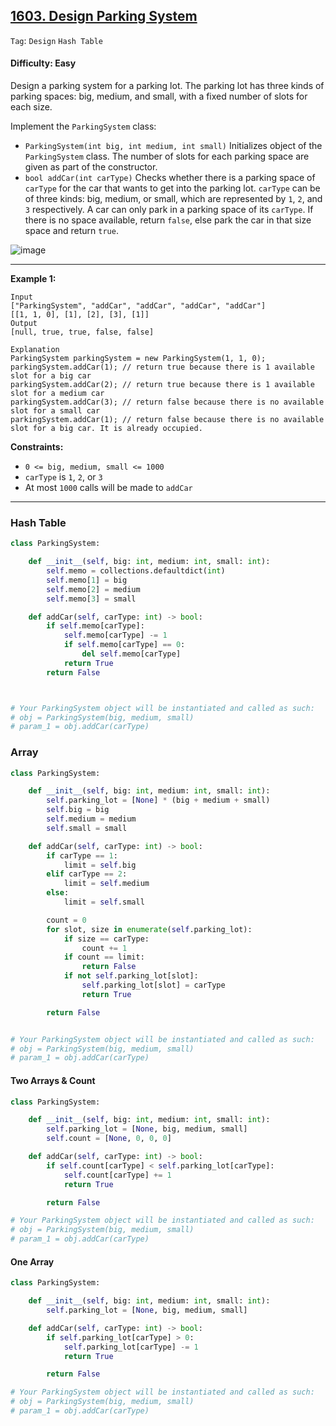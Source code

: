 ## [1603. Design Parking System](https://leetcode.com/problems/design-parking-system/)

```Tag```: ```Design``` ```Hash Table```

#### Difficulty: Easy

Design a parking system for a parking lot. The parking lot has three kinds of parking spaces: big, medium, and small, with a fixed number of slots for each size.

Implement the ```ParkingSystem``` class:

- ```ParkingSystem(int big, int medium, int small)``` Initializes object of the ```ParkingSystem``` class. The number of slots for each parking space are given as part of the constructor.
- ```bool addCar(int carType)``` Checks whether there is a parking space of ```carType``` for the car that wants to get into the parking lot. ```carType``` can be of three kinds: big, medium, or small, which are represented by ```1```, ```2```, and ```3``` respectively. A car can only park in a parking space of its ```carType```. If there is no space available, return ```false```, else park the car in that size space and return ```true```.

![image](https://github.com/quananhle/Python/assets/35042430/36a02bea-1d21-4fc0-ac4b-eae8d834b6bb)

---

__Example 1:__
```
Input
["ParkingSystem", "addCar", "addCar", "addCar", "addCar"]
[[1, 1, 0], [1], [2], [3], [1]]
Output
[null, true, true, false, false]

Explanation
ParkingSystem parkingSystem = new ParkingSystem(1, 1, 0);
parkingSystem.addCar(1); // return true because there is 1 available slot for a big car
parkingSystem.addCar(2); // return true because there is 1 available slot for a medium car
parkingSystem.addCar(3); // return false because there is no available slot for a small car
parkingSystem.addCar(1); // return false because there is no available slot for a big car. It is already occupied.
```

__Constraints:__

- ```0 <= big, medium, small <= 1000```
- ```carType``` is ```1```, ```2```, or ```3```
- At most ```1000``` calls will be made to ```addCar```

---

### Hash Table

```Python
class ParkingSystem:

    def __init__(self, big: int, medium: int, small: int):
        self.memo = collections.defaultdict(int)
        self.memo[1] = big
        self.memo[2] = medium
        self.memo[3] = small

    def addCar(self, carType: int) -> bool:
        if self.memo[carType]:
            self.memo[carType] -= 1
            if self.memo[carType] == 0:
                del self.memo[carType]
            return True
        return False



# Your ParkingSystem object will be instantiated and called as such:
# obj = ParkingSystem(big, medium, small)
# param_1 = obj.addCar(carType)
```

### Array

```Python
class ParkingSystem:

    def __init__(self, big: int, medium: int, small: int):
        self.parking_lot = [None] * (big + medium + small)
        self.big = big
        self.medium = medium
        self.small = small

    def addCar(self, carType: int) -> bool:
        if carType == 1:
            limit = self.big
        elif carType == 2:
            limit = self.medium
        else:
            limit = self.small

        count = 0
        for slot, size in enumerate(self.parking_lot):
            if size == carType:
                count += 1
            if count == limit:
                return False
            if not self.parking_lot[slot]:
                self.parking_lot[slot] = carType
                return True

        return False


# Your ParkingSystem object will be instantiated and called as such:
# obj = ParkingSystem(big, medium, small)
# param_1 = obj.addCar(carType)
```

#### Two Arrays & Count

```Python
class ParkingSystem:

    def __init__(self, big: int, medium: int, small: int):
        self.parking_lot = [None, big, medium, small]
        self.count = [None, 0, 0, 0]

    def addCar(self, carType: int) -> bool:
        if self.count[carType] < self.parking_lot[carType]:
            self.count[carType] += 1
            return True

        return False

# Your ParkingSystem object will be instantiated and called as such:
# obj = ParkingSystem(big, medium, small)
# param_1 = obj.addCar(carType)
```

#### One Array

```Python
class ParkingSystem:

    def __init__(self, big: int, medium: int, small: int):
        self.parking_lot = [None, big, medium, small]

    def addCar(self, carType: int) -> bool:
        if self.parking_lot[carType] > 0:
            self.parking_lot[carType] -= 1
            return True

        return False

# Your ParkingSystem object will be instantiated and called as such:
# obj = ParkingSystem(big, medium, small)
# param_1 = obj.addCar(carType)
```
